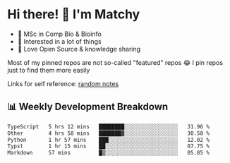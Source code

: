 # Hi there! 👋 I'm Matchy

- 🧬 MSc in Comp Bio & Bioinfo
- 🎈 Interested in a lot of things
- 💜 Love Open Source & knowledge sharing

Most of my pinned repos are not so-called "featured" repos 😂 I pin repos just to find them more easily

Links for self reference: [random notes](https://matchy233.github.io/random-notes)

## 📊 Weekly Development Breakdown

<!--START_SECTION:waka-->

```txt
TypeScript   5 hrs 12 mins   ████████░░░░░░░░░░░░░░░░░   31.96 %
Other        4 hrs 58 mins   ███████▓░░░░░░░░░░░░░░░░░   30.58 %
Python       1 hr 57 mins    ███░░░░░░░░░░░░░░░░░░░░░░   12.02 %
Typst        1 hr 15 mins    ██░░░░░░░░░░░░░░░░░░░░░░░   07.75 %
Markdown     57 mins         █▒░░░░░░░░░░░░░░░░░░░░░░░   05.85 %
```

<!--END_SECTION:waka-->
